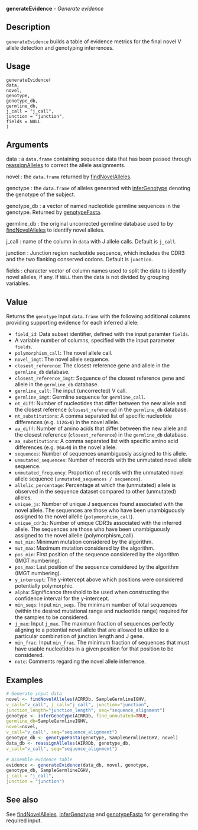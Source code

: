 **generateEvidence** - *Generate evidence*

Description
--------------------

`generateEvidence` builds a table of evidence metrics for the final novel V 
allele detection and genotyping inferrences.


Usage
--------------------
```
generateEvidence(
data,
novel,
genotype,
genotype_db,
germline_db,
j_call = "j_call",
junction = "junction",
fields = NULL
)
```

Arguments
-------------------

data
:   a `data.frame` containing sequence data that has been
passed through [reassignAlleles](reassignAlleles.md) to correct the allele 
assignments.

novel
:   the `data.frame` returned by [findNovelAlleles](findNovelAlleles.md).

genotype
:   the `data.frame` of alleles generated with [inferGenotype](inferGenotype.md) 
denoting the genotype of the subject.

genotype_db
:   a vector of named nucleotide germline sequences in the genotype.
Returned by [genotypeFasta](genotypeFasta.md).

germline_db
:   the original uncorrected germline database used to by
[findNovelAlleles](findNovelAlleles.md) to identify novel alleles.

j_call
:   name of the column in `data` with J allele calls. 
Default is `j_call`.

junction
:   Junction region nucleotide sequence, which includes
the CDR3 and the two flanking conserved codons. Default
is `junction`.

fields
:   character vector of column names used to split the data to 
identify novel alleles, if any. If `NULL` then the data is 
not divided by grouping variables.




Value
-------------------

Returns the `genotype` input `data.frame` with the following additional columns 
providing supporting evidence for each inferred allele:


+  `field_id`: Data subset identifier, defined with the input paramter `fields`.
+  A variable number of columns, specified with the input parameter `fields`.
+  `polymorphism_call`: The novel allele call.
+  `novel_imgt`: The novel allele sequence.
+  `closest_reference`: The closest reference gene and allele in 
the `germline_db` database.
+  `closest_reference_imgt`: Sequence of the closest reference gene and 
allele in the `germline_db` database.
+  `germline_call`: The input (uncorrected) V call.
+  `germline_imgt`: Germline sequence for `germline_call`.
+  `nt_diff`: Number of nucleotides that differ between the new allele and
the closest reference (`closest_reference`) in the `germline_db` database.
+  `nt_substitutions`: A comma separated list of specific nucleotide 
differences (e.g. `112G>A`) in the novel allele.
+  `aa_diff`: Number of amino acids that differ between the new allele and the closest 
reference (`closest_reference`) in the `germline_db` database.
+  `aa_substitutions`: A comma separated list with specific amino acid 
differences (e.g. `96A>N`) in the novel allele.
+  `sequences`: Number of sequences unambiguosly assigned to this allele.
+  `unmutated_sequences`: Number of records with the unmutated novel allele sequence.
+  `unmutated_frequency`: Proportion of records with the unmutated novel allele 
sequence (`unmutated_sequences / sequences`).
+  `allelic_percentage`: Percentage at which the (unmutated) allele is observed 
in the sequence dataset compared  to other (unmutated) alleles.
+  `unique_js`: Number of unique J sequences found associated with the 
novel allele. The sequences are those who have been unambiguously assigned 
to the novel allelle (`polymorphism_call`).
+  `unique_cdr3s`: Number of unique CDR3s associated with the inferred allele.
The sequences are those who have been unambiguously assigned to the 
novel allelle (polymorphism_call).
+  `mut_min`: Minimum mutation considered by the algorithm.
+  `mut_max`: Maximum mutation considered by the algorithm.
+  `pos_min`: First position of the sequence considered by the algorithm (IMGT numbering).
+  `pos_max`: Last position of the sequence considered by the algorithm (IMGT numbering).
+  `y_intercept`: The y-intercept above which positions were considered 
potentially polymorphic.
+  `alpha`: Significance threshold to be used when constructing the 
confidence interval for the y-intercept.
+  `min_seqs`: Input `min_seqs`. The minimum number of total sequences 
(within the desired mutational range and nucleotide range) required 
for the samples to be considered.
+  `j_max`: Input `j_max`. The maximum fraction of sequences perfectly 
aligning to a potential novel allele that are allowed to utilize to a particular 
combination of junction length and J gene.
+  `min_frac`: Input `min_frac`. The minimum fraction of sequences that must
have usable nucleotides in a given position for that position to be considered.
+  `note`: Comments regarding the novel allele inferrence.




Examples
-------------------

```R
# Generate input data
novel <- findNovelAlleles(AIRRDb, SampleGermlineIGHV,
v_call="v_call", j_call="j_call", junction="junction", 
junction_length="junction_length", seq="sequence_alignment")
genotype <- inferGenotype(AIRRDb, find_unmutated=TRUE, 
germline_db=SampleGermlineIGHV,
novel=novel,
v_call="v_call", seq="sequence_alignment")
genotype_db <- genotypeFasta(genotype, SampleGermlineIGHV, novel)
data_db <- reassignAlleles(AIRRDb, genotype_db, 
v_call="v_call", seq="sequence_alignment")

# Assemble evidence table
evidence <- generateEvidence(data_db, novel, genotype, 
genotype_db, SampleGermlineIGHV,
j_call = "j_call", 
junction = "junction")

```



See also
-------------------

See [findNovelAlleles](findNovelAlleles.md), [inferGenotype](inferGenotype.md) and [genotypeFasta](genotypeFasta.md) 
for generating the required input.







